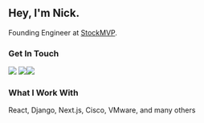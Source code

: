 ## Hey, I'm Nick. 
Founding Engineer at [StockMVP](https://www.stock-mvp.com/).

### Get In Touch
<a href="mailto:nick@nickpasqualetti.dev"><img src="https://img.shields.io/badge/Gmail-D14836?style=for-the-badge&logo=gmail&logoColor=white"></a> <a href="https://www.linkedin.com/in/nicholaspasqualetti/"><img src="https://img.shields.io/badge/LinkedIn-0077B5?style=for-the-badge&logo=linkedin&logoColor=white"></a><a href="https://www.nickpasqualetti.dev"><img src="https://img.shields.io/badge/portfolio-0A0A0A?style=for-the-badge&logo=dev.to&logoColor=white"></a> 

### What I Work With
React, Django, Next.js, Cisco, VMware, and many others

